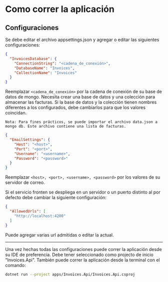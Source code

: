 # Como correr la aplicación

## Configuraciones

Se debe editar el archivo appsettings.json y agregar o editar las siguientes configuraciones:

```json
{
  "InvoicesDatabase": {
    "ConnectionString": "<cadena_de_conexión>",
    "DatabaseName": "Invoices",
    "CollectionName": "Invoices"
  }
}
```

Reemplazar ```<cadena_de_conexión>``` por la cadena de conexión de su base de datos de mongo. Necesita crear una base de
datos y una colección para almacenar las facturas. Si la base de datos y la colección tienen nombres diferentes a los
configurados, debe cambiarlos para que los valores coincidan.

``Nota: Para fines prácticos, se puede importar el archivo data.json a mongo db. Este archivo contiene una lista de facturas.``

```json
{
  "EmailSettings": {
    "Host": "<host>",
    "Port": "<port>",
    "Username": "<username>",
    "Password": "<password>"
  }
}
```

Reemplazar ```<host>, <port>, <username>, <password>``` por los valores de su servidor de correo.

Si el servicio fronten se despliega en un servidor o un puerto distinto al por defecto debe cambiar la siguiente
configuración:

```json
{
  "AllowedUrls": [
    "http://localhost:4200"
  ]
}
```

Puede agregar varias url admitidas o editar la actual.


---

Una vez hechas todas las configuraciones puede correr la aplicación desde su IDE de preferencia. Debe tener seleccionado
como projecto de inicio "Invoices.Api". También puede correr la aplicación desde la terminal con el comando:

```bash
dotnet run --project apps/Invoices.Api/Invoices.Api.csproj
```
